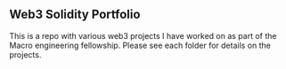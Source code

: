 ## Web3 Solidity Portfolio

This is a repo with various web3 projects I have worked on as part of the Macro engineering fellowship. Please see each folder for details on the projects.
